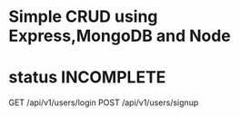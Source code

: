 # Simple CRUD using Express,MongoDB and Node
# status INCOMPLETE

GET /api/v1/users/login
POST /api/v1/users/signup